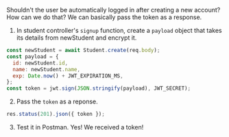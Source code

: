 Shouldn't the user be automatically logged in after creating a new account? How can we do that? We can basically pass the token as a response.

1. In student controller's `signup` function, create a `payload` object that takes its details from newStudent and encrypt it.

```js
const newStudent = await Student.create(req.body);
const payload = {
  id: newStudent.id,
  name: newStudent.name,
  exp: Date.now() + JWT_EXPIRATION_MS,
};
const token = jwt.sign(JSON.stringify(payload), JWT_SECRET);
```

2. Pass the `token` as a reponse.

```js
res.status(201).json({ token });
```

3. Test it in Postman. Yes! We received a token!
